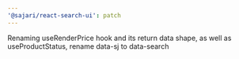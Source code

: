 ```yaml
---
'@sajari/react-search-ui': patch
---
```


Renaming useRenderPrice hook and its return data shape, as well as useProductStatus, rename data-sj to data-search
